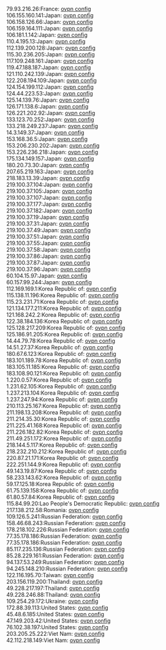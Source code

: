 79.93.216.26:France: [ovpn config](vpn/79_93_216_26.ovpn)  
106.155.160.141:Japan: [ovpn config](vpn/106_155_160_141.ovpn)  
106.158.126.66:Japan: [ovpn config](vpn/106_158_126_66.ovpn)  
106.159.164.111:Japan: [ovpn config](vpn/106_159_164_111.ovpn)  
106.181.1.142:Japan: [ovpn config](vpn/106_181_1_142.ovpn)  
110.4.195.13:Japan: [ovpn config](vpn/110_4_195_13.ovpn)  
112.139.200.128:Japan: [ovpn config](vpn/112_139_200_128.ovpn)  
115.30.236.205:Japan: [ovpn config](vpn/115_30_236_205.ovpn)  
117.109.248.161:Japan: [ovpn config](vpn/117_109_248_161.ovpn)  
119.47.188.187:Japan: [ovpn config](vpn/119_47_188_187.ovpn)  
121.110.242.139:Japan: [ovpn config](vpn/121_110_242_139.ovpn)  
122.208.194.109:Japan: [ovpn config](vpn/122_208_194_109.ovpn)  
124.154.199.112:Japan: [ovpn config](vpn/124_154_199_112.ovpn)  
124.44.223.53:Japan: [ovpn config](vpn/124_44_223_53.ovpn)  
125.14.139.76:Japan: [ovpn config](vpn/125_14_139_76.ovpn)  
126.171.138.6:Japan: [ovpn config](vpn/126_171_138_6.ovpn)  
126.221.202.92:Japan: [ovpn config](vpn/126_221_202_92.ovpn)  
133.123.70.252:Japan: [ovpn config](vpn/133_123_70_252.ovpn)  
133.218.249.237:Japan: [ovpn config](vpn/133_218_249_237.ovpn)  
14.3.149.37:Japan: [ovpn config](vpn/14_3_149_37.ovpn)  
153.168.36.5:Japan: [ovpn config](vpn/153_168_36_5.ovpn)  
153.206.230.202:Japan: [ovpn config](vpn/153_206_230_202.ovpn)  
153.226.236.218:Japan: [ovpn config](vpn/153_226_236_218.ovpn)  
175.134.149.157:Japan: [ovpn config](vpn/175_134_149_157.ovpn)  
180.20.73.30:Japan: [ovpn config](vpn/180_20_73_30.ovpn)  
207.65.219.163:Japan: [ovpn config](vpn/207_65_219_163.ovpn)  
218.183.13.39:Japan: [ovpn config](vpn/218_183_13_39.ovpn)  
219.100.37.104:Japan: [ovpn config](vpn/219_100_37_104.ovpn)  
219.100.37.105:Japan: [ovpn config](vpn/219_100_37_105.ovpn)  
219.100.37.107:Japan: [ovpn config](vpn/219_100_37_107.ovpn)  
219.100.37.177:Japan: [ovpn config](vpn/219_100_37_177.ovpn)  
219.100.37.182:Japan: [ovpn config](vpn/219_100_37_182.ovpn)  
219.100.37.19:Japan: [ovpn config](vpn/219_100_37_19.ovpn)  
219.100.37.31:Japan: [ovpn config](vpn/219_100_37_31.ovpn)  
219.100.37.49:Japan: [ovpn config](vpn/219_100_37_49.ovpn)  
219.100.37.51:Japan: [ovpn config](vpn/219_100_37_51.ovpn)  
219.100.37.55:Japan: [ovpn config](vpn/219_100_37_55.ovpn)  
219.100.37.58:Japan: [ovpn config](vpn/219_100_37_58.ovpn)  
219.100.37.86:Japan: [ovpn config](vpn/219_100_37_86.ovpn)  
219.100.37.87:Japan: [ovpn config](vpn/219_100_37_87.ovpn)  
219.100.37.96:Japan: [ovpn config](vpn/219_100_37_96.ovpn)  
60.104.15.97:Japan: [ovpn config](vpn/60_104_15_97.ovpn)  
60.157.99.244:Japan: [ovpn config](vpn/60_157_99_244.ovpn)  
112.169.169.1:Korea Republic of: [ovpn config](vpn/112_169_169_1.ovpn)  
115.138.11.196:Korea Republic of: [ovpn config](vpn/115_138_11_196.ovpn)  
115.23.231.71:Korea Republic of: [ovpn config](vpn/115_23_231_71.ovpn)  
121.134.177.211:Korea Republic of: [ovpn config](vpn/121_134_177_211.ovpn)  
121.168.242.2:Korea Republic of: [ovpn config](vpn/121_168_242_2.ovpn)  
122.38.184.136:Korea Republic of: [ovpn config](vpn/122_38_184_136.ovpn)  
125.128.217.209:Korea Republic of: [ovpn config](vpn/125_128_217_209.ovpn)  
125.186.91.205:Korea Republic of: [ovpn config](vpn/125_186_91_205.ovpn)  
14.44.79.78:Korea Republic of: [ovpn config](vpn/14_44_79_78.ovpn)  
14.51.27.37:Korea Republic of: [ovpn config](vpn/14_51_27_37.ovpn)  
180.67.6.123:Korea Republic of: [ovpn config](vpn/180_67_6_123.ovpn)  
183.101.189.78:Korea Republic of: [ovpn config](vpn/183_101_189_78.ovpn)  
183.105.11.185:Korea Republic of: [ovpn config](vpn/183_105_11_185.ovpn)  
183.108.90.121:Korea Republic of: [ovpn config](vpn/183_108_90_121.ovpn)  
1.220.0.57:Korea Republic of: [ovpn config](vpn/1_220_0_57.ovpn)  
1.231.62.105:Korea Republic of: [ovpn config](vpn/1_231_62_105.ovpn)  
1.237.213.104:Korea Republic of: [ovpn config](vpn/1_237_213_104.ovpn)  
1.237.247.94:Korea Republic of: [ovpn config](vpn/1_237_247_94.ovpn)  
210.113.25.167:Korea Republic of: [ovpn config](vpn/210_113_25_167.ovpn)  
211.198.13.208:Korea Republic of: [ovpn config](vpn/211_198_13_208.ovpn)  
211.214.35.30:Korea Republic of: [ovpn config](vpn/211_214_35_30.ovpn)  
211.225.41.168:Korea Republic of: [ovpn config](vpn/211_225_41_168.ovpn)  
211.226.182.82:Korea Republic of: [ovpn config](vpn/211_226_182_82.ovpn)  
211.49.251.172:Korea Republic of: [ovpn config](vpn/211_49_251_172.ovpn)  
218.144.5.117:Korea Republic of: [ovpn config](vpn/218_144_5_117.ovpn)  
218.232.210.212:Korea Republic of: [ovpn config](vpn/218_232_210_212.ovpn)  
220.87.21.171:Korea Republic of: [ovpn config](vpn/220_87_21_171.ovpn)  
222.251.144.9:Korea Republic of: [ovpn config](vpn/222_251_144_9.ovpn)  
49.143.19.87:Korea Republic of: [ovpn config](vpn/49_143_19_87.ovpn)  
58.233.143.62:Korea Republic of: [ovpn config](vpn/58_233_143_62.ovpn)  
59.17.125.18:Korea Republic of: [ovpn config](vpn/59_17_125_18.ovpn)  
61.75.139.158:Korea Republic of: [ovpn config](vpn/61_75_139_158.ovpn)  
61.80.57.84:Korea Republic of: [ovpn config](vpn/61_80_57_84.ovpn)  
115.84.99.20:Lao People's Democratic Republic: [ovpn config](vpn/115_84_99_20.ovpn)  
217.138.212.58:Romania: [ovpn config](vpn/217_138_212_58.ovpn)  
109.126.5.241:Russian Federation: [ovpn config](vpn/109_126_5_241.ovpn)  
158.46.68.243:Russian Federation: [ovpn config](vpn/158_46_68_243.ovpn)  
178.218.102.226:Russian Federation: [ovpn config](vpn/178_218_102_226.ovpn)  
77.35.178.186:Russian Federation: [ovpn config](vpn/77_35_178_186.ovpn)  
77.35.178.186:Russian Federation: [ovpn config](vpn/77_35_178_186.ovpn)  
85.117.235.136:Russian Federation: [ovpn config](vpn/85_117_235_136.ovpn)  
85.28.229.161:Russian Federation: [ovpn config](vpn/85_28_229_161.ovpn)  
94.137.53.249:Russian Federation: [ovpn config](vpn/94_137_53_249.ovpn)  
94.245.148.210:Russian Federation: [ovpn config](vpn/94_245_148_210.ovpn)  
122.116.195.70:Taiwan: [ovpn config](vpn/122_116_195_70.ovpn)  
203.156.119.200:Thailand: [ovpn config](vpn/203_156_119_200.ovpn)  
49.228.217.197:Thailand: [ovpn config](vpn/49_228_217_197.ovpn)  
49.228.246.88:Thailand: [ovpn config](vpn/49_228_246_88.ovpn)  
109.254.29.172:Ukraine: [ovpn config](vpn/109_254_29_172.ovpn)  
172.88.39.113:United States: [ovpn config](vpn/172_88_39_113.ovpn)  
45.48.6.185:United States: [ovpn config](vpn/45_48_6_185.ovpn)  
47.149.203.42:United States: [ovpn config](vpn/47_149_203_42.ovpn)  
76.102.38.197:United States: [ovpn config](vpn/76_102_38_197.ovpn)  
203.205.25.222:Viet Nam: [ovpn config](vpn/203_205_25_222.ovpn)  
42.112.218.149:Viet Nam: [ovpn config](vpn/42_112_218_149.ovpn)  
